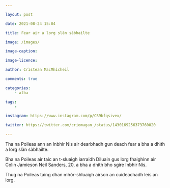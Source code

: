 ```yaml
---

layout: post

date: 2021-08-24 15:04

title: Fear air a lorg slàn sàbhailte

image: /images/

image-caption:

image-licence:

author: Crìstean MacMhìcheil

comments: true

categories:
    - alba

tags:
    -

instagram: https://www.instagram.com/p/CS9bfqsivex/

twitter: https://twitter.com/criomagan_/status/1430169256373760020

---
```


Tha na Poileas ann an Inbhir Nis air dearbhadh gun deach fear a bha a dhìth a lorg slàn sàbhailte.

Bha na Poileas air taic an t-sluaigh iarraidh Diluain gus lorg fhaighinn air Colin Jamieson Neil Sanders, 20, a bha a dhìth bho sgire Inbhir Nis.

Thug na Poileas taing dhan mhòr-shluaigh airson an cuideachadh leis an lorg.

<!--more-->
